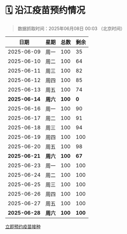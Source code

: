 # 🗓️ 沿江疫苗预约情况

> 数据抓取时间：2025年06月08日 00:03 （北京时间）

| 日期 | 星期 | 总数 | 剩余 |
|------|------|------|------|
| 2025-06-09 | 周一 | 100 | 35 |
| 2025-06-10 | 周二 | 100 | 64 |
| 2025-06-11 | 周三 | 100 | 82 |
| 2025-06-12 | 周四 | 100 | 85 |
| 2025-06-13 | 周五 | 100 | 74 |
| **2025-06-14** | **周六** | **100** | **0** |
| 2025-06-16 | 周一 | 100 | 90 |
| 2025-06-17 | 周二 | 100 | 91 |
| 2025-06-18 | 周三 | 100 | 94 |
| 2025-06-19 | 周四 | 100 | 100 |
| 2025-06-20 | 周五 | 100 | 98 |
| **2025-06-21** | **周六** | **100** | **67** |
| 2025-06-23 | 周一 | 100 | 100 |
| 2025-06-24 | 周二 | 100 | 100 |
| 2025-06-25 | 周三 | 100 | 100 |
| 2025-06-26 | 周四 | 100 | 100 |
| 2025-06-27 | 周五 | 100 | 100 |
| **2025-06-28** | **周六** | **100** | **100** |


<div class="button-container">
<a class="btn" href="http://yfzweb.ishequ.net/#/login" target="_blank">立即预约疫苗接种</a>
</div>
